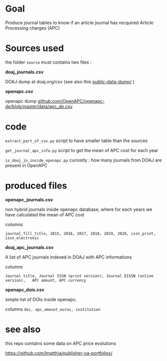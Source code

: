 # Goal

Produce journal tables to know if an article journal has recquired Article Processing charges (APC)


# Sources used

the folder `source` must contains two files : 

**doaj_journals.csv**

DOAJ dump at doaj.org/csv
(see also this [public-data-dump/](https://doaj.org/docs/public-data-dump/) )


**openapc.csv**

openapc dump
[github.com/OpenAPC/openapc-de/blob/master/data/apc_de.csv](https://github.com/OpenAPC/openapc-de/blob/master/data/apc_de.csv)



# code

`extract_part_of_csv.py` script to have smaller table than the sources

`get_journal_apc_info.py` script to get the mean of APC cost for each year

`is_doaj_jn_inside_openapc.py` curiosity : how many journals from DOAJ are present in OpenAPC


# produced files

**openapc_journals.csv**

non hybrid journals inside openapc database, where for each years we have calculated the mean of APC cost

columns

`journal_fill_title, 2015, 2016, 2017, 2018, 2019, 2020, issn_print, issn_electronic`



**doaj_apc_journals.csv**

A list of APC journals indexed in  DOAJ with APC informations

columns

`Journal title, Journal ISSN (print version), Journal EISSN (online version),	APC amount, APC currency`



**openapc_dois.csv**

simple list of DOIs inside openapc.

columns
`doi, apc_amount_euros, institution`



# see also

this repo contains some data on APC price evolutions

https://github.com/lmatthia/publisher-oa-portfolios/